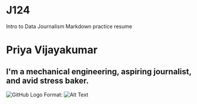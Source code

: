 # J124
Intro to Data Journalism Markdown practice resume
# Priya Vijayakumar
## I'm a mechanical engineering, aspiring journalist, and avid stress baker.
![GitHub Logo](/images/logo.png)
Format: ![Alt Text](url)
